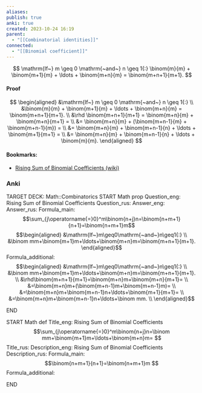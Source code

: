 ```yaml
---
aliases: 
publish: true
anki: true
created: 2023-10-24 16:19
parent:
  - "[[Combinatorial identities]]"
connected:
  - "[[Binomial coefficient]]"
---
```

$$
\mathrm{If~} m \geq 0 \mathrm{~and~} n \geq 1{:}
\binom{m}{m} + \binom{m+1}{m} + \ldots + \binom{m+n}{m} = \binom{m+n+1}{m+1}.
$$

#### Proof
$$
\begin{aligned}
&\mathrm{If~} m \geq 0 \mathrm{~and~} n \geq 1{:} \\
&\binom{m}{m} + \binom{m+1}{m} + \ldots + \binom{m+n}{m} = \binom{m+n+1}{m+1}. \\
&\rhd \binom{m+n+1}{m+1} = \binom{m+n}{m} + \binom{m+n}{m+1} = \\
&= \binom{m+n}{m} + (\binom{m+n-1}{m} + \binom{m+n-1}{m}) = \\
&= \binom{m+n}{m} + \binom{m+n-1}{n} + \ldots + \binom{m+1}{m+1} = \\
&= \binom{m+n}{m} + \binom{m+n-1}{n} + \ldots + \binom{m}{m}.
\end{aligned}
$$




#### Bookmarks:
- [Rising Sum of Binomial Coefficients (wiki)](https://proofwiki.org/wiki/Rising_Sum_of_Binomial_Coefficients "Rising Sum of Binomial Coefficients")


### Anki
TARGET DECK: Math::Combinatorics
START
Math prop
Question_eng: Rising Sum of Binomial Coefficients
Question_rus: 
Answer_eng: 
Answer_rus: 
Formula_main: $$\sum_{j\operatorname{=}0}^m\binom{n+j}n=\binom{n+m+1}{n+1}=\binom{n+m+1}m$$
$$\begin{aligned}
&\mathrm{If~}m\geq0\mathrm{~and~}n\geq1{:} \\
&\binom mm+\binom{m+1}m+\ldots+\binom{m+n}m=\binom{m+n+1}{m+1}.
\end{aligned}$$ 
Formula_additional:$$\begin{aligned}
&\mathrm{If~}m\geq0\mathrm{~and~}n\geq1{:} \\
&\binom mm+\binom{m+1}m+\ldots+\binom{m+n}m=\binom{m+n+1}{m+1}. \\
&\rhd\binom{m+n+1}{m+1}=\binom{m+n}m+\binom{m+n}{m+1}= \\
&=\binom{m+n}m+(\binom{m+n-1}m+\binom{m+n-1}m)= \\
&=\binom{m+n}m+\binom{m+n-1}n+\ldots+\binom{m+1}{m+1}= \\
&=\binom{m+n}m+\binom{m+n-1}n+\ldots+\binom mm. \\
\end{aligned}$$
<!--ID: 1698168880326-->
END


START
Math def
Title_eng: Rising Sum of Binomial Coefficients $$\sum_{j\operatorname{=}0}^m\binom{n+j}n=\binom mm+\binom{m+1}m+\ldots+\binom{m+n}m=  $$ 
Title_rus: 
Description_eng: Rising Sum of Binomial Coefficients
Description_rus: 
Formula_main: $$\binom{n+m+1}{n+1}=\binom{n+m+1}m $$
Formula_additional:
<!--ID: 1698168880333-->
END











